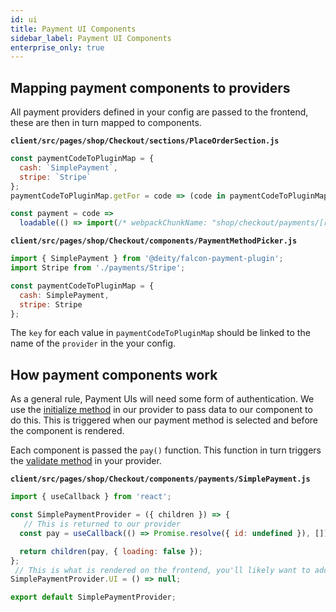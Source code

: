 ```yaml
---
id: ui
title: Payment UI Components
sidebar_label: Payment UI Components
enterprise_only: true
---
```


## Mapping payment components to providers

All payment providers defined in your config are passed to the frontend, these are then in turn mapped to components.

**`client/src/pages/shop/Checkout/sections/PlaceOrderSection.js`**
```js
const paymentCodeToPluginMap = {
  cash: `SimplePayment`,
  stripe: `Stripe`
};
paymentCodeToPluginMap.getFor = code => (code in paymentCodeToPluginMap ? paymentCodeToPluginMap[code] : undefined);

const payment = code =>
  loadable(() => import(/* webpackChunkName: "shop/checkout/payments/[request]" */ `../components/payments/${code}`));
```

**`client/src/pages/shop/Checkout/components/PaymentMethodPicker.js`**
```js
import { SimplePayment } from '@deity/falcon-payment-plugin';
import Stripe from './payments/Stripe';

const paymentCodeToPluginMap = {
  cash: SimplePayment,
  stripe: Stripe
};
```

The `key` for each value in `paymentCodeToPluginMap` should be linked to the name of the `provider` in the your config.


## How payment components work

As a general rule, Payment UIs will need some form of authentication. We use the [initialize method](/docs/platform/payments/provider#initializepayload) in our provider to pass data to our component to do this. This is triggered when our payment method is selected and before the component is rendered.

Each component is passed the `pay()` function. This function in turn triggers the [validate method](/docs/platform/payments/provider#validatepayload) in your provider.


**`client/src/pages/shop/Checkout/components/payments/SimplePayment.js`**
```js
import { useCallback } from 'react';

const SimplePaymentProvider = ({ children }) => {
   // This is returned to our provider
  const pay = useCallback(() => Promise.resolve({ id: undefined }), []);

  return children(pay, { loading: false });
};
 // This is what is rendered on the frontend, you'll likely want to add a form here
SimplePaymentProvider.UI = () => null;

export default SimplePaymentProvider;
```
